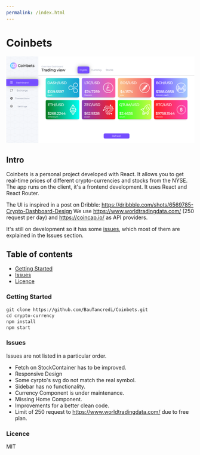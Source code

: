 ```yaml
---
permalink: /index.html
---
```


  <h1>Coinbets</h1>

  <img src="/public/images/Coinbets.PNG">

<h2>Intro</h2>

Coinbets is a personal project developed with React. It allows you to get real-time prices of different crypto-currencies and stocks from the NYSE. The app runs on the client, it's a frontend development. It uses React and React Router.

The UI is inspired in a post on Dribble: https://dribbble.com/shots/6569785-Crypto-Dashboard-Design
We use https://www.worldtradingdata.com/ (250 request per day) and https://coincap.io/ as API providers.

It's still on development so it has some [issues](#issues), which most of them are explained in the Issues section.

<h2>Table of contents</h2>

- [Getting Started](#start)
- [Issues](#issues)
- [Licence](#licence)

<a name='start'></a>

<h3>Getting Started</h3>

```
git clone https://github.com/BauTancredi/Coinbets.git
cd crypto-currency
npm install
npm start
```

<a name='issues'></a>

<h3>Issues</h3>

Issues are not listed in a particular order.

- Fetch on StockContainer has to be improved.
- Responsive Design
- Some cyrpto's svg do not match the real symbol.
- Sidebar has no functionality.
- Currency Component is under maintenance.
- Missing Home Component.
- Improvements for a better clean code.
- Limit of 250 request to https://www.worldtradingdata.com/ due to free plan.

<a name='licence'></a>

<h3>Licence</h3>

MIT
